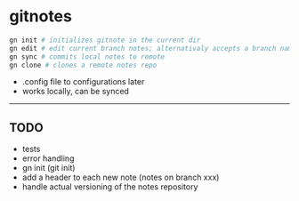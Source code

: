# gitnotes

```bash
gn init # initializes gitnote in the current dir
gn edit # edit current branch notes; alternativaly accepts a branch name
gn sync # commits local notes to remote
gn clone # clones a remote notes repo
```

- .config file to configurations later
- works locally, can be synced

---

## TODO

- tests
- error handling
- gn init (git init)
- add a header to each new note (notes on branch xxx)
- handle actual versioning of the notes repository
